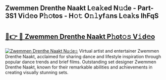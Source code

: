 ## Zwemmen Drenthe Naakt L𝚎a𝚔ed N𝚞𝚍e - Part-3S1 Vi𝚍𝚎o P𝚑𝚘tos - H𝚘𝚝 O𝚗𝚕yf𝚊ns L𝚎a𝚔s IhFqS

# <h2><a href="http://kfcwgx.oniu.top/?m=Zwemmen+Drenthe+Naakt">🔗👉 🔴 Zwemmen Drenthe Naakt P𝚑ot𝚘𝚜 V𝚒d𝚎o</a></h2>

[![Zwemmen Drenthe Naakt Nu𝚍e𝚜](https://i.imgur.com/0qMVB7G.gif)](http://kfcwgx.oniu.top/?m=Zwemmen+Drenthe+Naakt)
Virtual artist and entertainer Zwemmen Drenthe Naakt, acclaimed for sharing dance and lifestyle inspiration through popular dance trends and brief films. Outstanding set designer Zwemmen Drenthe Naakt, known for their remarkable abilities and achievements in creating visually stunning sets.  
